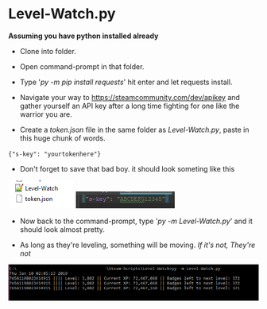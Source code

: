 # Level-Watch.py

**Assuming you have python installed already**
* Clone into folder.

* Open command-prompt in that folder.

* Type '*py -m pip install requests*' hit enter and let requests install.

* Navigate your way to https://steamcommunity.com/dev/apikey and gather yourself 
an API key after a long time fighting for one like the warrior you are.

* Create a *token.json* file in the same folder as *Level-Watch.py*,
paste in this huge chunk of words.

`{"s-key": "yourtokenhere"}`
 
* Don't forget to save that bad boy. it should look someting like this

![files](structure.png) ![tokenfile](tokenfile.png)

* Now back to the command-prompt, type '*py -m Level-Watch.py*' and it should look
almost pretty.

* As long as they're leveling, something will be moving. *If it's not, They're not*

![example of something working nice](example.png)